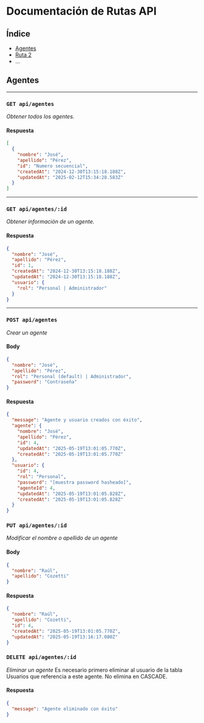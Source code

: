 # Documentación de Rutas API

## Índice

- [Agentes](#agentes)
- [Ruta 2](#ruta-2)
- ...

## Agentes

---

### `GET api/agentes`

_Obtener todos los agentes._

#### Respuesta

```json
[
  {
    "nombre": "José",
    "apellido": "Pérez",
    "id": "Numero secuencial",
    "createdAt": "2024-12-30T13:15:18.188Z",
    "updatedAt": "2025-02-12T15:34:28.583Z"
  }
]
```

---

### `GET api/agentes/:id`

_Obtener información de un agente._

#### Respuesta

```json
{
  "nombre": "José",
  "apellido": "Pérez",
  "id": 1,
  "createdAt": "2024-12-30T13:15:18.188Z",
  "updatedAt": "2024-12-30T13:15:18.188Z",
  "usuario": {
    "rol": "Personal | Administrador"
  }
}
```

---

### `POST api/agentes`

_Crear un agente_

#### Body

```json
{
  "nombre": "José",
  "apellido": "Pérez",
  "rol": "Personal (default) | Administrador",
  "password": "Contraseña"
}
```

#### Respuesta

```json
{
  "message": "Agente y usuario creados con éxito",
  "agente": {
    "nombre": "José",
    "apellido": "Pérez",
    "id": 4,
    "updatedAt": "2025-05-19T13:01:05.770Z",
    "createdAt": "2025-05-19T13:01:05.770Z"
  },
  "usuario": {
    "id": 4,
    "rol": "Personal",
    "password": "[muestra password hasheado]",
    "agenteId": 4,
    "updatedAt": "2025-05-19T13:01:05.828Z",
    "createdAt": "2025-05-19T13:01:05.828Z"
  }
}
```

### `PUT api/agentes/:id`

_Modificar el nombre o apellido de un agente_

#### Body

```json
{
  "nombre": "Raúl",
  "apellido": "Cozetti"
}
```

#### Respuesta

```json
{
  "nombre": "Raúl",
  "apellido": "Cozetti",
  "id": 4,
  "createdAt": "2025-05-19T13:01:05.770Z",
  "updatedAt": "2025-05-19T13:16:17.080Z"
}
```

### `DELETE api/agentes/:id`

_Eliminar un agente_
Es necesario primero eliminar al usuario de la tabla Usuarios que referencia a este agente. No elimina en CASCADE.

#### Respuesta

```json
{
  "message": "Agente eliminado con éxito"
}
```
